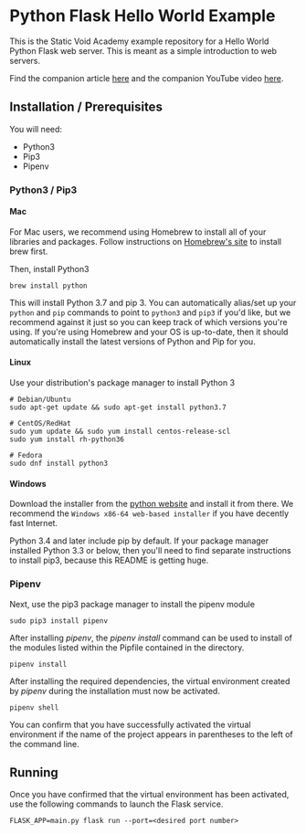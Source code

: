 # Python Flask Hello World Example
This is the Static Void Academy example repository for a Hello World Python Flask web server. This is meant as a simple introduction to web servers.

Find the companion article [here](???) and the companion YouTube video [here](???).

## Installation / Prerequisites
You will need:
- Python3
- Pip3
- Pipenv

### Python3 / Pip3

#### Mac
For Mac users, we recommend using Homebrew to install all of your libraries and packages. Follow instructions on [Homebrew's site](https://brew.sh/#install) to install brew first.

Then, install Python3
```
brew install python
```

This will install Python 3.7 and pip 3. You can automatically alias/set up your `python` and `pip` commands to point to `python3` and `pip3` if you'd like, but we recommend against it just so you can keep track of which versions you're using. If you're using Homebrew and your OS is up-to-date, then it should automatically install the latest versions of Python and Pip for you.

#### Linux
Use your distribution's package manager to install Python 3
```
# Debian/Ubuntu
sudo apt-get update && sudo apt-get install python3.7

# CentOS/RedHat
sudo yum update && sudo yum install centos-release-scl
sudo yum install rh-python36

# Fedora
sudo dnf install python3
```

#### Windows
Download the installer from the [python website](https://www.python.org/downloads/release/python-370/) and install it from there. We recommend the `Windows x86-64 web-based installer` if you have decently fast Internet.

Python 3.4 and later include pip by default. If your package manager installed Python 3.3 or below, then you'll need to find separate instructions to install pip3, because this README is getting huge.


### Pipenv
Next, use the pip3 package manager to install the pipenv module
```
sudo pip3 install pipenv
``` 

After installing _pipenv_, the _pipenv install_ command can be used to install of the modules listed within the Pipfile contained in the directory.
```
pipenv install 
```

After installing the required dependencies, the virtual environment created by _pipenv_ during the installation must now be activated.

```
pipenv shell
```

You can confirm that you have successfully activated the virtual environment if the name of the project appears in parentheses to the left of the command line. 

## Running
Once you have confirmed that the virtual environment has been activated, use the following commands to launch the Flask service.
```
FLASK_APP=main.py flask run --port=<desired port number>
```

